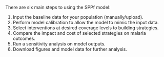 There are six main steps to using the SPPf model:  
1. Input the baseline data for your population (manually/upload).  
2. Perform model calibration to allow the model to mimic the input data.  
3. Select interventions at desired coverage levels to building strategies.  
4. Compare the impact and cost of selected strategies on malaria outcomes.  
5. Run a sensitivity analysis on model outputs.  
6. Download figures and model data for further analysis.  
